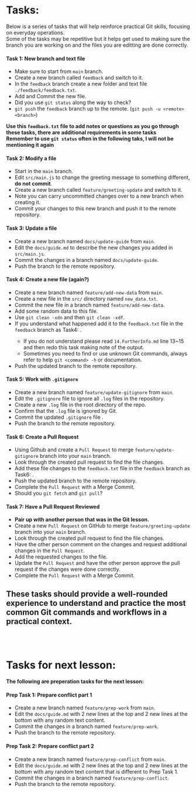 
# Tasks:

Below is a series of tasks that will help reinforce practical Git skills, focusing on everyday operations.  
Some of the tasks may be repetitive but it helps get used to making sure the branch you are working on and the files you are editting are done correctly.  

#### Task 1: New branch and text file
- Make sure to start from `main` branch.
- Create a new branch called `feedback` and switch to it.
- In the `feedback` branch create a new folder and text file `./feedback/feedback.txt`.
- Add and Commit the new file.
- Did you use `git status` along the way to check?
- `git push` the `feedback` branch up to the remote. (`git push -u <remote> <branch>`)

**Use this `feedback.txt` file to add notes or questions as you go through these tasks, there are additional requirements in some tasks**  
**Remember to use `git status` often in the following taks, I will not be mentioning it again**

#### Task 2: Modify a file

- Start in the `main` branch.
- Edit `src/main.js` to change the greeting message to something different, **do not commit**.
- Create a new branch called `feature/greeting-update` and switch to it.
- Note you can carry uncommitted changes over to a new branch when creating it.
- Commit your changes to this new branch and push it to the remote repository.

#### Task 3: Update a file

- Create a new branch named `docs/update-guide` from `main`.
- Edit the `docs/guide.md` to describe the new changes you added in `src/main.js`.
- Commit the changes in a branch named `docs/update-guide`.
- Push the branch to the remote repository.

#### Task 4: Create a new file (again?)

- Create a new branch named `feature/add-new-data` from `main`.
- Create a new file in the `src/` directory named `new_data.txt`.
- Commit the new file in a branch named `feature/add-new-data`.
- Add some random data to this file.
- Use `git clean -xdn` and then `git clean -xdf`.
- If you understand what happened add it to the `feedback.txt` file in the `feedback` branch as Task4: <Info on what happened>.
  - If you do not understand please read `14.FurtherInfo.md` line 13~15 and then redo this task making note of the output.
  - Sometimes you need to find or use unknown Git commands, always refer to help `git <command> -h` or documentation.
- Push the updated branch to the remote repository.

#### Task 5: Work with `.gitignore`

- Create a new branch named `feature/update-gitignore` from `main`.
- Edit the `.gitignore` file to ignore all `.log` files in the repository.
- Create a new `.log` file in the root directory of the repo.
- Confirm that the `.log` file is ignored by Git.
- Commit the updated `.gitignore` file .
- Push the branch to the remote repository.

#### Task 6: Create a Pull Request

- Using Github and create a `Pull Request` to merge `feature/update-gitignore` branch into your `main` branch.
- Look through the created pull request to find the file changes.
- Add these file changes to the `feedback.txt` file in the `feedback` branch as Task6: <Info on what happened>.
- Push the updated branch to the remote repository.
- Complete the `Pull Request` with a Merge Commit.
- Should you `git fetch` and `git pull`?

#### Task 7: Have a Pull Request Reviewed

- **Pair up with another person that was in the Git lesson.**
- Create a new `Pull Request` on GitHub to merge `feature/greeting-update` branch into your `main` branch.
- Look through the created pull request to find the file changes.
- Have the other person comment on the changes and request additional changes in the `Pull Request`.
- Add the requested changes to the file.
- Update the `Pull Request` and have the other person approve the pull request if the changes were done correctly.
- Complete the `Pull Request` with a Merge Commit.

These tasks should provide a well-rounded experience to understand and practice the most common Git commands and workflows in a practical context.
---
<br>
<br>

# Tasks for next lesson:

**The following are preperation tasks for the next lesson:**

#### Prep Task 1: Prepare conflict part 1

- Create a new branch named `feature/prep-work` from `main`.
- Edit the `docs/guide.md` with 2 new lines at the top and 2 new lines at the bottom with any random text content.
- Commit the changes in a branch named `feature/prep-work`.
- Push the branch to the remote repository.

#### Prep Task 2: Prepare conflict part 2

- Create a new branch named `feature/prep-conflict` from `main`.
- Edit the `docs/guide.md` with 2 new lines at the top and 2 new lines at the bottom with any random text content that is different to Prep Task 1.
- Commit the changes in a branch named `feature/prep-conflict`.
- Push the branch to the remote repository.
